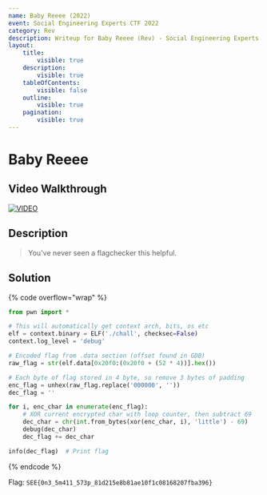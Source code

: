 ```yaml
---
name: Baby Reeee (2022)
event: Social Engineering Experts CTF 2022
category: Rev
description: Writeup for Baby Reeee (Rev) - Social Engineering Experts CTF (2022) 💜
layout:
    title:
        visible: true
    description:
        visible: true
    tableOfContents:
        visible: false
    outline:
        visible: true
    pagination:
        visible: true
---
```


# Baby Reeee

## Video Walkthrough

[![VIDEO](https://img.youtube.com/vi/-cc4U1H53F8/0.jpg)](https://youtu.be/-cc4U1H53F8?t=132 "Social Engineering Experts CTF 2022: Baby Reeee")

## Description

> You've never seen a flagchecker this helpful.

## Solution

{% code overflow="wrap" %}
```py
from pwn import *

# This will automatically get context arch, bits, os etc
elf = context.binary = ELF('./chall', checksec=False)
context.log_level = 'debug'

# Encoded flag from .data section (offset found in GDB)
raw_flag = str(elf.data[0x20f0:(0x20f0 + (52 * 4))].hex())

# Each byte of flag stored in 4 byte, so remove 3 bytes of padding
enc_flag = unhex(raw_flag.replace('000000', ''))
dec_flag = ''

for i, enc_char in enumerate(enc_flag):
    # XOR current encrypted char with loop counter, then subtract 69
    dec_char = chr(int.from_bytes(xor(enc_char, i), 'little') - 69)
    debug(dec_char)
    dec_flag += dec_char

info(dec_flag)  # Print flag
```
{% endcode %}

Flag: `SEE{0n3_5m411_573p_81d215e8b81ae10f1c08168207fba396}`
